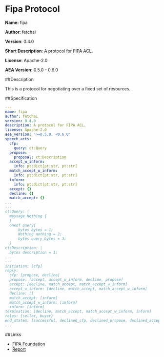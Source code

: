 # Fipa Protocol

**Name:** fipa

**Author**: fetchai

**Version**: 0.4.0

**Short Description**: A protocol for FIPA ACL.

**License**: Apache-2.0

**AEA Version**: 0.5.0 - 0.6.0

##Description

This is a protocol for negotiating over a fixed set of resources.

##Specification
```yaml
---
name: fipa
author: fetchai
version: 0.4.0
description: A protocol for FIPA ACL.
license: Apache-2.0
aea_version: '>=0.5.0, <0.6.0'
speech_acts:
  cfp:
    query: ct:Query
  propose:
    proposal: ct:Description
  accept_w_inform:
    info: pt:dict[pt:str, pt:str]
  match_accept_w_inform:
    info: pt:dict[pt:str, pt:str]
  inform:
    info: pt:dict[pt:str, pt:str]
  accept: {}
  decline: {}
  match_accept: {}
...
---
ct:Query: |
  message Nothing {
  }
  oneof query{
      bytes bytes = 1;
      Nothing nothing = 2;
      bytes query_bytes = 3;
  }
ct:Description: |
  bytes description = 1;
...
---
initiation: [cfp]
reply:
  cfp: [propose, decline]
  propose: [accept, accept_w_inform, decline, propose]
  accept: [decline, match_accept, match_accept_w_inform]
  accept_w_inform: [decline, match_accept, match_accept_w_inform]
  decline: []
  match_accept: [inform]
  match_accept_w_inform: [inform]
  inform: [inform]
termination: [decline, match_accept, match_accept_w_inform, inform]
roles: {seller, buyer}
end_states: [successful, declined_cfp, declined_propose, declined_accept]
...
```

##Links

* <a href="http://www.fipa.org" target=_blank>FIPA Foundation</a>
* <a href="#" target=_blank>Report</a>